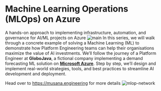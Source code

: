 # Machine Learning Operations (MLOps) on Azure 
A hands-on approach to implementing infrastructure, automation, and governance for AI/ML projects on Azure
![main](https://github.com/user-attachments/assets/ca076648-273c-4ac1-bb7a-8eac9a7cc741)
In this series, we will walk through a concrete example of solving a Machine Learning (ML) to demonstrate how Platform Engineering teams can help their organisations maximize the value of AI investments. We’ll follow the journey of a Platform Engineer at **GloboJava**, a fictional company implementing a demand forecasting ML solution on **[Microsoft Azure](https://azure.microsoft.com/)**. Step by step, we’ll design and implement real-world strategies, tools, and best practices to streamline AI development and deployment.

Head over to https://musana.engineering for more details
![mlop-network](https://github.com/user-attachments/assets/9e0e2595-624e-4e77-9f35-6db52bd19d46)
